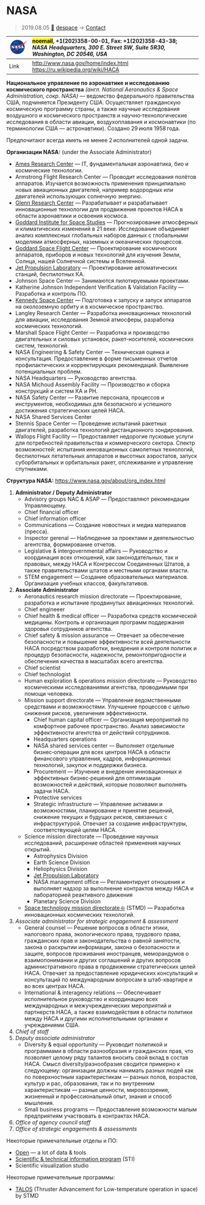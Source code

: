 # NASA
> 2019.08.05 [🚀](../index/index.md) [despace](index.md) → [Contact](contact.md)

|[![](f/contact/n/nasa_logo1_thumb.jpg)](f/contact/n/nasa_logo1.png)|<mark>noemail</mark>, +1(202)358-00-01, Fax: +1(202)358-43-38;<br> *NASA Headquarters, 300 E. Street SW, Suite 5R30, Washington, DC 20546, USA*|
|:--|:--|
|Link|<http://www.nasa.gov/home/index.html><br> <https://ru.wikipedia.org/wiki/НАСА>|

**Национальное управление по аэронавтике и исследованию космического пространства** *(англ. National Aeronautics & Space Administration, сокр. NASA)* — ведомство федерального правительства США, подчиняется Президенту США. Осуществляет гражданскую космическую программу страны, а также научные исследования воздушного и космического пространств и научно‑технологические исследования в области авиации, воздухоплавания и космонавтики (по терминологии США — астронавтики). Создано 29 июля 1958 года.

Предпочитают всегда иметь не менее 2 исполнителей одной задачи.

**Организации NASA:** (under the Associate Administrator)

   - [Ames Research Center](zz_arc.md) — IT, фундаментальная аэронавтика, био и космические технологии.
   - Armstrong Flight Research Center — Проводит исследования полётов аппаратов. Изучается возможность применения принципиально новых авиационных двигателей, например водородных или двигателей использующих солнечную энергию.
   - [Glenn Research Center](zz_grc.md) — Разрабатывает и разрабатывает инновационные технологии для продвижения проектов НАСА в области аэронавтики и освоения космоса.
   - [Goddard Institute for Space Studies](zz_giss.md) — Прогнозирование атмосферных и климатических изменений в 21 веке. Исследование объединяет анализ комплексных глобальных наборов данных с глобальными моделями атмосферных, наземных и океанических процессов.
   - [Goddard Space Flight Center](zz_gsfc.md) — Проектирование космических аппаратов, приборов и новых технологий для изучения Земли, Солнца, нашей Солнечной системы и Вселенной.
   - [Jet Propulsion Laboratory](zz_jpl.md) — Проектирование автоматических станций, беспилотных КА.
   - Johnson Space Center — Занимаются пилотируемыми проектами.
   - Katherine Johnson Independent Verification & Validation Facility — Разработка и контроль ПО.
   - [Kennedy Space Center](kennedy.md) — Подготовка к запуску и запуск аппаратов на околоземную орбиту и в космическое пространство.
   - Langley Research Center — Разработка инновационных технологий для авиации, исследования Земной атмосферы, разработка космических технологий.
   - Marshall Space Flight Center — Разработка и производство двигательных и силовых установок, ракет-носителей, космических систем, технологий.
   - NASA Engineering & Safety Center — Техническая оценка и консультация. Предоставление в форме письменных отчетов профилактических и корректирующих рекомендаций. Выявление потенциальных проблем.
   - NASA Headquarters — Руководство агентства.
   - NASA Michoud Assembly Facility — Производство и сборка конструкций и систем КА и РН.
   - NASA Safety Center — Развитие персонала, процессов и инструментов, необходимых для безопасного и успешного достижения стратегических целей НАСА.
   - NASA Shared Services Center
   - Stennis Space Center — Проведение испытаний ракетных двигателей, разработка технологий дистанционного зондирования.
   - Wallops Flight Facility — Предоставляет недорогие пусковые услуги для потребностей правительства и коммерческого сектора. Спектр возможностей: испытания инновационных самолетных технологий, беспилотных летательных аппаратов и высотных аэростатов, запуск суборбитальных и орбитальных ракет, отслеживание и управление спутниками.

<p style="page-break-after:always"> </p>

**Структура NASA:** <https://www.nasa.gov/about/org_index.html>

   1. **Administrator / Deputy Administrator**
      - Advisory groups NAC & ASAP — Предоставляют рекомендации Управляющему.
      - Chief financial officer
      - Chief information officer
      - Communications — Создание новостных и медиа материалов (пресса).
      - Inspector gerenal — Наблюдение за проектами и деятельностью агентства, формирование отчетов.
      - Legislative & intergovernmental affairs — Руководство и координация всех отношений, как законодательных, так и правовых, между НАСА и Конгрессом Соединенных Штатов, а также правительствами штатов и местными органами власти.
      - STEM engagement — Создание образовательных материалов. Организация учебных классов, факультативов.
   1. **Associate Administrator**
      - Aeronautics research mission directorate — Проектирование, разработка и испытание продвинутых авиационных технологий.
      - Chief engineeer
      - Chief health & medical officer — Разработка средств космической медицины. Контроль и организация программ поддержания здоровья сотрудников агентства.
      - Chief safety & mission assurance — Отвечает за обеспечение безопасности и повышение эффективности всей деятельности НАСА посредством разработки, внедрения и контроля политик и процедур безопасности, надежности, ремонтопригодности и обеспечения качества в масштабах всего агентства.
      - Chief scientist
      - Chief technologist
      - Human exploration & operations mission directorate — Руководство космическими исследованиями агентства, проводимыми при помощи человека.
      - Mission support directorate — Управление ведомственными средствами и возможностями. Улучшение процессов с целью снижения рисков, увеличения эффективности.
         - Chief human capital officer — Организация мероприятий по комфортное рабочее пространство. Анализ зависимости эффективности агентства от действий сотрудников.
         - Headquarters operations
         - NASA shared services center — Выполняет отдельные бизнес‑операции для всех центров НАСА в области финансового управления, кадров, информационных технологий, закупок и поддержки бизнеса.
         - Procurement — Изучение и внедрение инновационных и эффективных бизнес‑решений для оптимизации возможностей и действий, которые позволяют выполнять задачи НАСА.
         - Protective services
         - Strategic infrastructure — Управление активами и возможностями, планирование и принятие решений, снижение текущих и будущих рисков, связанных с инфраструктурой. Отвечает за создание инфраструктуры, соответствующей целям НАСА.
      - Science mission directorate — Проведение научных исследований, расширение областей применения научных открытий.
         - Astrophysics Division
         - Earth Science Division
         - Heliophysics Division
         - [Jet Propulsion Laboratory](zz_jpl.md)
         - NASA management office — Регламентирует отношения и выполняет надзор за выполнение контрактов между НАСА и лабораторией реактивного движения
         - Planetary Science Division
      - [Space technology mission directorate ⎆](https://www.nasa.gov/directorates/spacetech/home/index.html) (STMD) — Разработка инновационных космических технологий.
   1. *Associate administrator for strategic engagement & assessment*
      - General counsel — Решение вопросов в области этики, налогового права, экологического права, трудового права, гражданских прав и законодательства о равной занятости, закона о раскрытии информации, закона о безопасности и защите, вопросов проживания иностранцев, меморандумов о взаимопонимании и других соглашений и других вопросов административного права в продвижении стратегических целей НАСА. Отвечает за предоставление юридических консультаций и консультаций по международным вопросам в штаб-квартире и во всех центрах НАСА.
      - International & interagency relations — Обеспечивает исполнительное руководство и координацию всех международных и межучрежденческих мероприятий и партнерств НАСА, а также взаимодействия в области политики между НАСА и другими исполнительными органами и учреждениями США.
   1. *Chief of staff*
   1. *Deputy associate administrator*
      - Diversity & equal opportunity — Руководит политикой и программами в области разнообразия и гражданских прав, что позволяет целому ряду талантов вносить свой вклад в состав НАСА. Смысл diversity/разнообразия сводится примерно к следующему: организации должны нанимать разных людей как по поверхностным характеристикам — разных полов, возрастов, культур и рас, образования, так и по внутренним характеристикам — разные ценности, мировоззрение, жизненный и профессиональный опыт, знания и способ мышления.
      - Small business programs — Предоставление возможности малым предприятиям участвовать в контрактах НАСА.
   1. *Office of agency council staff*
   1. *Office of strategic engagements & assessments*

Некоторые примечательные отделы и ПО:

   - [Open](nasa_open.md) — a lot of data & tools
   - [Scientific & technical information program](nasa_sti.md) (STI)
   - Scientific visualization studio

Некоторые примечательные программы:

   - [TALOS](talos.md) (Thruster Advancement for Low-temperature operation in space) by STMD
